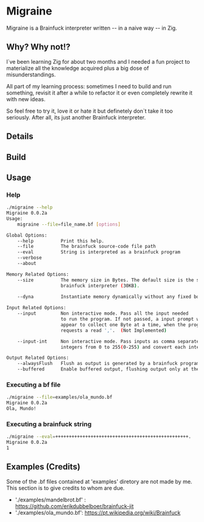 
# Migraine
Migraine is a Brainfuck interpreter written -- in a naive way -- in Zig. 

## Why? Why not!? 
I`ve been learning Zig for about two months and I needed a fun project to materialize all the knowledge acquired plus a big dose of misunderstandings. 

All part of my learning process: sometimes I need to build and run something, revisit it after a while to refactor it or even completely rewrite it with new ideas. 

So feel free to try it, love it or hate it but definetely don`t take it too seriously. After all, its just another Brainfuck interpreter.

## Details

## Build

## Usage
### Help
```bash
./migraine --help
Migraine 0.0.2a
Usage:
    migraine --file=file_name.bf [options]

Global Options:
    --help          Print this help.
    --file          The brainfuck source-code file path
    --eval          String is interpreted as a brainfuck program
    --verbose       
    --about         

Memory Related Options:
    --size          The memory size in Bytes. The default size is the same as the original 
                    brainfuck interpreter (30KB).

    --dyna          Instantiate memory dynamically without any fixed bound. (Not Implemented)
        
Input Related Options:
    --input         Non interactive mode. Pass all the input needed 
                    to run the program. If not passed, a input prompt will
                    appear to collect one Byte at a time, when the program
                    requests a read ','.  (Not Implemented)

    --input-int     Non interactive mode. Pass inputs as comma separated  
                    integers from 0 to 255(0-255) and convert each integer as Byte. (Not Implemented)

Output Related Options:
    --alwaysFlush   Flush as output is generated by a brainfuck program  (Not Implemented)
    --buffered      Enable buffered output, flushing output only at the end of the program`s execution. (Not Implemented)
```
### Executing a bf file

```bash
./migraine --file=examples/ola_mundo.bf
Migraine 0.0.2a
Ola, Mundo!
```

### Executing a brainfuck string
```bash
./migraine --eval=+++++++++++++++++++++++++++++++++++++++++++++++++.
Migraine 0.0.2a
1
```

## Examples (Credits)
Some of the .bf files contained at 'examples' diretory are not made by me. This section is to give credits to whom are due.
+ './examples/mandelbrot.bf' : https://github.com/erikdubbelboer/brainfuck-jit
+ './examples/ola_mundo.bf': https://pt.wikipedia.org/wiki/Brainfuck